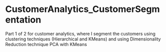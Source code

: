 # CustomerAnalytics_CustomerSegmentation
Part 1 of 2 for customer analytics, where I segment the customers using clustering techniques (Hierarchical and KMeans) and using Dimensionality Reduction technique PCA with KMeans 
